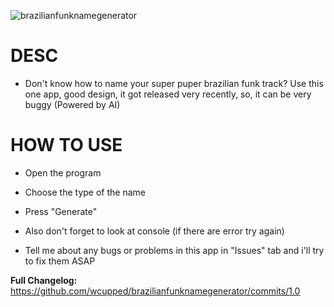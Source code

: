 ![brazilianfunknamegenerator](https://github.com/wcupped/brazilianfunknamegenerator/assets/134646828/df7d2caa-b5ab-40ec-8c93-9455948e0222)

# DESC
- Don't know how to name your super puper brazilian funk track? Use this one app, good design, it got released very recently, so, it can be very buggy (Powered by AI)

# HOW TO USE
- Open the program

- Choose the type of the name

- Press "Generate"

- Also don't forget to look at console (if there are error try again)

- Tell me about any bugs or problems in this app in "Issues" tab and i'll try to fix them ASAP

**Full Changelog:** https://github.com/wcupped/brazilianfunknamegenerator/commits/1.0
